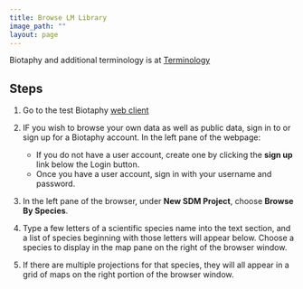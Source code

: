```yaml
---
title: Browse LM Library
image_path: ""
layout: page
---
```



Biotaphy and additional terminology is at [Terminology](/terms)

## Steps

1. Go to the test Biotaphy [web client](http://notyeti-191.lifemapper.org/boom)
      
1. IF you wish to browse your own data as well as public data, sign in to 
   or sign up for a Biotaphy account.  In the left pane of the webpage:
   
      * If you do not have a user account, create one by clicking the **sign up** 
        link below the Login button.
      * Once you have a user account, sign in with your username and password.


1. In the left pane of the browser, under **New SDM Project**, choose 
    **Browse By Species**.  
    
1. Type a few letters of a scientific species name into the text section, and a 
   list of species beginning with those letters will appear below.  Choose a 
   species to display in the map pane on the right of the browser window.
     
1. If there are multiple projections for that species, they will all appear in 
   a grid of maps on the right portion of the browser window.
     

